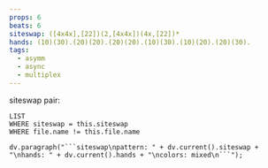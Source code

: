 ```yaml
---
props: 6
beats: 6
siteswap: ([4x4x],[22])(2,[4x4x])(4x,[22])*
hands: (10)(30).(20)(20).(20)(20).(10)(30).(10)(20).(20)(30).
tags:
  - asymm
  - async
  - multiplex
---
```

siteswap pair:
```dataview
LIST
WHERE siteswap = this.siteswap
WHERE file.name != this.file.name
```
```dataviewjs
dv.paragraph("```siteswap\npattern: " + dv.current().siteswap + "\nhands: " + dv.current().hands + "\ncolors: mixed\n```");
```

